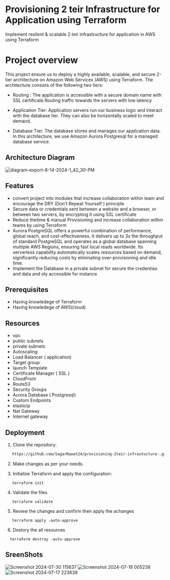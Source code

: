 
# Provisioning 2 teir Infrastructure  for Application using Terraform 


Implement resilent & scalable  2 teir infrastructure for application  in AWS using Terraform 

# Project overview

This project ensure  us to deploy a highly available, scalable, and secure 2-tier architecture on Amazon Web Services (AWS) using Terraform. The architecture consists of the following two tiers:

- Routing : The application is accessible with a secure domain name with SSL certificate.Routing traffic towards the servers with low latency 

- Application Tier: Application servers run our business logic and interact with the database tier. They can also be horizontally scaled to meet demand.

- Database Tier: The database stores and manages our application data. In this architecture, we use Amazon Aurora Postgresql for a managed database service.
  




## Architecture Diagram 
![diagram-export-8-14-2024-1_42_30-PM](https://github.com/user-attachments/assets/2ebc15f7-f357-4c23-976c-b07aa650f1a4)



## Features

- convert project into modules that increase collaboration within team and encourage the DRY (Don't Repeat Yourself ) principle   
-  Secure data or credentials sent between a website and a browser, or between two servers, by encrypting it using SSL certificate
- Reduce thetime & manual Provisioning and increase collaboration within teams by using Terraform
- Aurora PostgreSQL offers a powerful combination of performance, global reach, and cost-effectiveness. It delivers up to 3x the throughput of standard PostgreSQL and operates as a global database spanning multiple AWS Regions, ensuring fast local reads worldwide. Its serverless capability automatically scales resources based on demand, significantly reducing costs by eliminating over-provisioning and idle time.
- Implement the Database in a private subnet for secure the credentias and data and oly accessible for instance 



## Prerequisites

- Having knowledege of Terraform 
- Having knowledege of AWS(cloud)

## Resources

- vpc
- public subnets
- private subnets
- Autoscaling 
- Load Balancer ( application)
- Target group
- launch Template 
- Certificate Manager ( SSL )
- CloudFront
- Route53
- Security Groups 
- Aurora Database ( Postgresql)
- Custom Endpoints
- elasticip
- Nat Gateway
- Internet gateway
## Deployment
 1. Clone the repository:
   
```bash
   https://github.com/SagarRawat24/provisioning-2teir-infrastucture-.git
 ```

 2. Make changes as per your needs.

 3. Initialize Terraform and apply the configuration:
 ```   
    terraform init    
 ```    
 4. Validate the files 
 ```   
    terraform validate     
 ```
 5. Review the changes and confirm then apply the achanges 
 ```   
    terraform apply -auto-approve    
 ```        

 6. Destory the all resources 
  ```   
    terraform destroy -auto-approve    
 ```
## SreenShots
![Screenshot 2024-07-30 115637](https://github.com/user-attachments/assets/e0f7209b-89b0-4860-a3aa-43b40177e354)
![Screenshot 2024-07-18 005238](https://github.com/user-attachments/assets/d3ad58c0-1d5b-4f91-8345-047f7ae28e2a)
![Screenshot 2024-07-17 223638](https://github.com/user-attachments/assets/2a46ca26-800b-47da-a243-b3c9aa36a04d)

